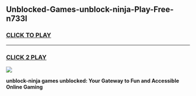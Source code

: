 
## Unblocked-Games-unblock-ninja-Play-Free-n733l
<h3>
<a href="https://premium76.site?title=unblock-ninja&ref=18A1">CLICK TO PLAY</a></h3>
<hr>

<h3>
<a href="https://premium76.site?title=unblock-ninja&ref=18A1">CLICK 2 PLAY</a>
  
</h3>

<a href="https://premium76.site?title=unblock-ninja&ref=18A1"><img src="https://clearcache.store/games.png"></a>


**unblock-ninja games unblocked: Your Gateway to Fun and Accessible Online Gaming**
